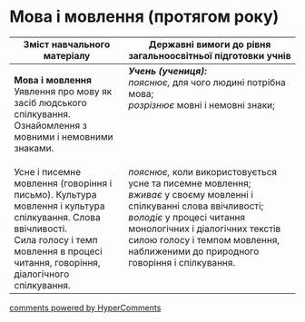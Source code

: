 <div id="hypercomments_widget" class="js-hypercomments-widget invisible"></div>

# Мова і мовлення (протягом року)

<table>
  <tr>
    <td width="40%" align="center"><b>Зміст навчального матеріалу</b></td>
    <td width="60%" align="center"><b>Державні вимоги до рівня загальноосвітньої підготовки учнів</b></td>
  </tr>
<tbody>
  <tr>
    <td width="40%" style="vertical-align:top !important;">
    <p><b>Мова і мовлення</b><br>
Уявлення про мову як засіб людського спілкування. Ознайомлення з мовними і немовними знаками.<br></td>
    <td width="60%" style="vertical-align:top !important;">
<i><b>Учень (учениця):</b></i><br>
<i>пояснює,</i> для чого людині потрібна мова;<br>
<i>розрізнює</i> мовні і немовні знаки;<br></td>
  </tr>
  <tr>
    <td width="40%" style="vertical-align:top !important;">
 Усне і писемне мовлення (говоріння і письмо). Культура мовлення і культура спілкування. Слова ввічливості.<br>
Сила голосу і темп мовлення в процесі читання, говоріння, діалогічного спілкування.<br></td>
    <td width="60%" style="vertical-align:top !important;">
<i>пояснює,</i> коли використовується усне та писемне мовлення;<br>
<i>вживає</i> у своєму мовленні і спілкуванні слова ввічливості;<br>
<i>володіє</i> у процесі читання монологічних і діалогічних текстів силою голосу і темпом мовлення, наближеними до природного говоріння і спілкування.<br></td>
  </tr>
</tbody>
</table>

<div class="js-hypercomments-container">
<a href="http://hypercomments.com" class="hc-link" title="comments widget">comments powered by HyperComments</a>
</div>